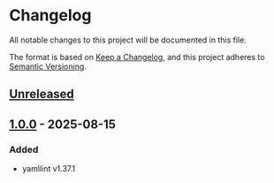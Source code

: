 # Changelog

All notable changes to this project will be documented in this file.

The format is based on [Keep a Changelog](https://keepachangelog.com/en/1.0.0/),
and this project adheres to [Semantic Versioning](https://semver.org/spec/v2.0.0.html).



## [Unreleased]

## [1.0.0] - 2025-08-15

### Added

- yamllint v1.37.1

[Unreleased]: https://github.com/giantswarm/yamllint/compare/v1.0.0...HEAD
[1.0.0]: https://github.com/giantswarm/yamllint/releases/tag/v1.0.0
